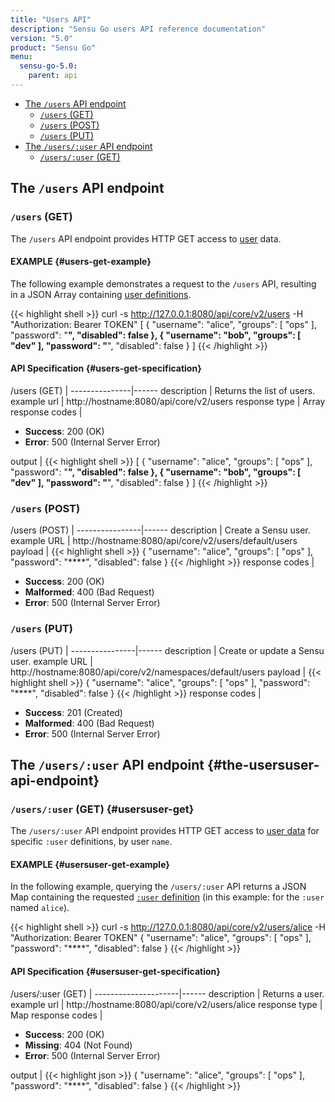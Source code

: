 ```yaml
---
title: "Users API"
description: "Sensu Go users API reference documentation"
version: "5.0"
product: "Sensu Go"
menu:
  sensu-go-5.0:
    parent: api
---
```


- [The `/users` API endpoint](#the-users-api-endpoint)
	- [`/users` (GET)](#users-get)
	- [`/users` (POST)](#users-post)
	- [`/users` (PUT)](#users-put)
- [The `/users/:user` API endpoint](#the-usersuser-api-endpoint)
	- [`/users/:user` (GET)](#usersuser-get)

## The `/users` API endpoint

### `/users` (GET)

The `/users` API endpoint provides HTTP GET access to [user][1] data.

#### EXAMPLE {#users-get-example}

The following example demonstrates a request to the `/users` API, resulting in
a JSON Array containing [user definitions][1].

{{< highlight shell >}}
curl -s http://127.0.0.1:8080/api/core/v2/users -H "Authorization: Bearer TOKEN"
[
  {
    "username": "alice",
    "groups": [
      "ops"
    ],
    "password": "****",
    "disabled": false
  },
  {
    "username": "bob",
    "groups": [
      "dev"
    ],
    "password": "****",
    "disabled": false
  }
]
{{< /highlight >}}

#### API Specification {#users-get-specification}

/users (GET)  | 
---------------|------
description    | Returns the list of users.
example url    | http://hostname:8080/api/core/v2/users
response type  | Array
response codes | <ul><li>**Success**: 200 (OK)</li><li>**Error**: 500 (Internal Server Error)</li></ul>
output         | {{< highlight shell >}}
[
  {
    "username": "alice",
    "groups": [
      "ops"
    ],
    "password": "****",
    "disabled": false
  },
  {
    "username": "bob",
    "groups": [
      "dev"
    ],
    "password": "****",
    "disabled": false
  }
]
{{< /highlight >}}

### `/users` (POST)

/users (POST) | 
----------------|------
description     | Create a Sensu user.
example URL     | http://hostname:8080/api/core/v2/users/default/users
payload         | {{< highlight shell >}}
{
  "username": "alice",
  "groups": [
    "ops"
  ],
  "password": "****",
  "disabled": false
}
{{< /highlight >}}
response codes  | <ul><li>**Success**: 200 (OK)</li><li>**Malformed**: 400 (Bad Request)</li><li>**Error**: 500 (Internal Server Error)</li></ul>

### `/users` (PUT)

/users (PUT) | 
----------------|------
description     | Create or update a Sensu user.
example URL     | http://hostname:8080/api/core/v2/namespaces/default/users
payload         | {{< highlight shell >}}
{
  "username": "alice",
  "groups": [
    "ops"
  ],
  "password": "****",
  "disabled": false
}
{{< /highlight >}}
response codes  | <ul><li>**Success**: 201 (Created)</li><li>**Malformed**: 400 (Bad Request)</li><li>**Error**: 500 (Internal Server Error)</li></ul>

## The `/users/:user` API endpoint {#the-usersuser-api-endpoint}

### `/users/:user` (GET) {#usersuser-get}

The `/users/:user` API endpoint provides HTTP GET access to [user data][1] for specific `:user` definitions, by user `name`.

#### EXAMPLE {#usersuser-get-example}

In the following example, querying the `/users/:user` API returns a JSON Map
containing the requested [`:user` definition][1] (in this example: for the `:user` named
`alice`).

{{< highlight shell >}}
curl -s http://127.0.0.1:8080/api/core/v2/users/alice -H "Authorization: Bearer TOKEN"
{
  "username": "alice",
  "groups": [
    "ops"
  ],
  "password": "****",
  "disabled": false
}
{{< /highlight >}}

#### API Specification {#usersuser-get-specification}

/users/:user (GET) | 
---------------------|------
description          | Returns a user.
example url          | http://hostname:8080/api/core/v2/users/alice
response type        | Map
response codes       | <ul><li>**Success**: 200 (OK)</li><li> **Missing**: 404 (Not Found)</li><li>**Error**: 500 (Internal Server Error)</li></ul>
output               | {{< highlight json >}}
{
  "username": "alice",
  "groups": [
    "ops"
  ],
  "password": "****",
  "disabled": false
}
{{< /highlight >}}

[1]: ../../reference/rbac

